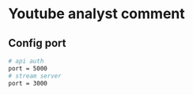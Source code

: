 # Youtube analyst comment

## Config port

```sh
# api auth
port = 5000
# stream server
port = 3000
```
